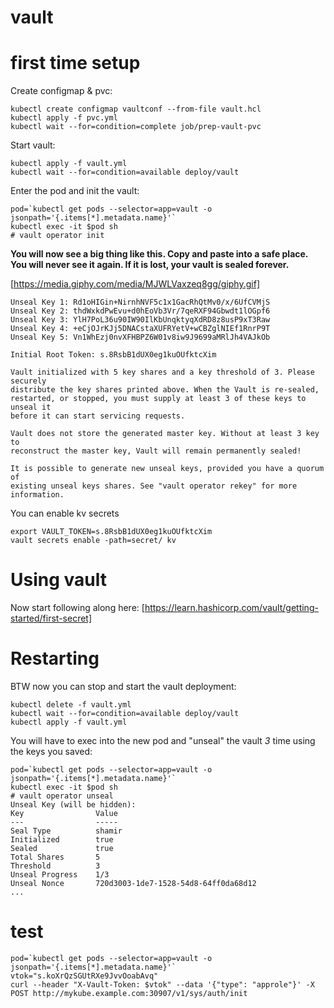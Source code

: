 # vault

# first time setup

Create configmap & pvc:

    kubectl create configmap vaultconf --from-file vault.hcl 
    kubectl apply -f pvc.yml 
    kubectl wait --for=condition=complete job/prep-vault-pvc

Start vault:

    kubectl apply -f vault.yml
    kubectl wait --for=condition=available deploy/vault  

Enter the pod and init the vault:

    pod=`kubectl get pods --selector=app=vault -o jsonpath='{.items[*].metadata.name}'` 
    kubectl exec -it $pod sh
    # vault operator init 

**You will now see a big thing like this. Copy and paste into a safe place. You will never see it again. If it is lost, your vault is sealed forever.**

[https://media.giphy.com/media/MJWLVaxzeq8gg/giphy.gif]

    Unseal Key 1: Rd1oHIGin+NirnhNVF5c1x1GacRhQtMv0/x/6UfCVMjS
    Unseal Key 2: thdWxkdPwEvu+d0hEoVb3Vr/7qeRXF94Gbwdt1lOGpf6
    Unseal Key 3: YlH7PoL36u90IW90IlKbUnqktyqXdRD8z8usP9xT3Raw
    Unseal Key 4: +eCjOJrKJj5DNACstaXUFRYetV+wCBZglNIEf1RnrP9T
    Unseal Key 5: Vn1WhEzj0nvXFHBPZ6W01v8iw9J9699aMRlJh4VAJkOb
    
    Initial Root Token: s.8RsbB1dUX0eg1kuOUfktcXim
    
    Vault initialized with 5 key shares and a key threshold of 3. Please securely
    distribute the key shares printed above. When the Vault is re-sealed,
    restarted, or stopped, you must supply at least 3 of these keys to unseal it
    before it can start servicing requests.
    
    Vault does not store the generated master key. Without at least 3 key to
    reconstruct the master key, Vault will remain permanently sealed!
    
    It is possible to generate new unseal keys, provided you have a quorum of
    existing unseal keys shares. See "vault operator rekey" for more information.
    
 
You can enable kv secrets   

    export VAULT_TOKEN=s.8RsbB1dUX0eg1kuOUfktcXim
    vault secrets enable -path=secret/ kv

# Using vault

Now start following along here: [https://learn.hashicorp.com/vault/getting-started/first-secret]

# Restarting

BTW now you can stop and start the vault deployment:

    kubectl delete -f vault.yml
    kubectl wait --for=condition=available deploy/vault  
    kubectl apply -f vault.yml

You will have to exec into the new pod and "unseal" the vault *3* time using the keys you saved:

    pod=`kubectl get pods --selector=app=vault -o jsonpath='{.items[*].metadata.name}'` 
    kubectl exec -it $pod sh
    # vault operator unseal 
    Unseal Key (will be hidden): 
    Key                Value
    ---                -----
    Seal Type          shamir
    Initialized        true
    Sealed             true
    Total Shares       5
    Threshold          3
    Unseal Progress    1/3
    Unseal Nonce       720d3003-1de7-1528-54d8-64ff0da68d12
    ...

# test 

    pod=`kubectl get pods --selector=app=vault -o jsonpath='{.items[*].metadata.name}'` 
    vtok="s.koXrQzSGUtRXe9JvvOoabAvq"
    curl --header "X-Vault-Token: $vtok" --data '{"type": "approle"}' -X POST http://mykube.example.com:30907/v1/sys/auth/init



